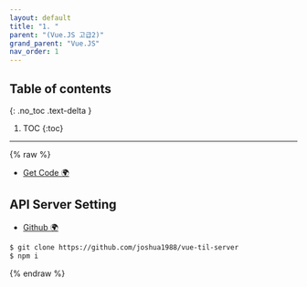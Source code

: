 ```yaml
---
layout: default
title: "1. "
parent: "(Vue.JS 고급2)"
grand_parent: "Vue.JS"
nav_order: 1
---
```


## Table of contents
{: .no_toc .text-delta }

1. TOC
{:toc}

---

{% raw %}

* [Get Code 🌍]()

## API Server Setting

* [Github 🌍](https://github.com/joshua1988/vue-til-server)

```bash
$ git clone https://github.com/joshua1988/vue-til-server
$ npm i
```

{% endraw %}